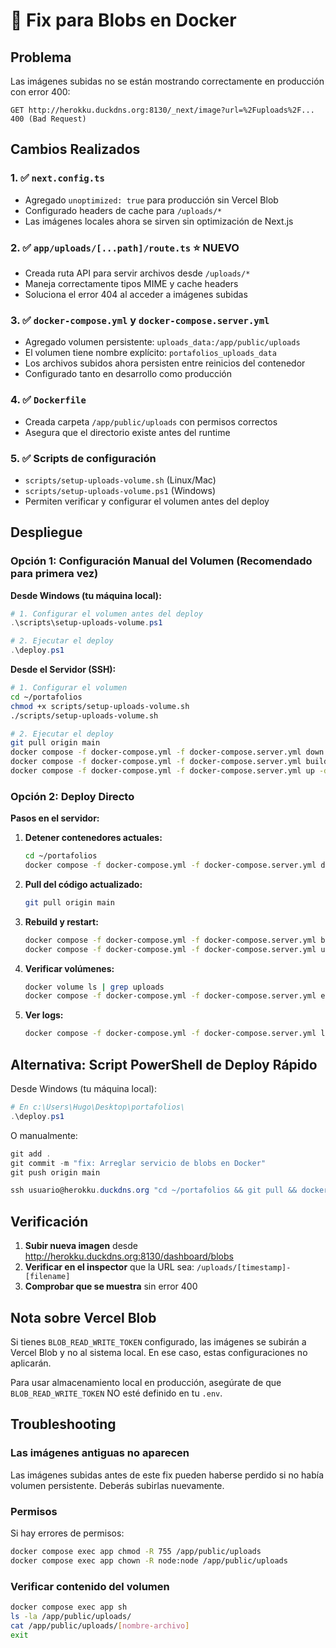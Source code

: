# 🔧 Fix para Blobs en Docker

## Problema
Las imágenes subidas no se están mostrando correctamente en producción con error 400:
```
GET http://herokku.duckdns.org:8130/_next/image?url=%2Fuploads%2F... 400 (Bad Request)
```

## Cambios Realizados

### 1. ✅ `next.config.ts`
- Agregado `unoptimized: true` para producción sin Vercel Blob
- Configurado headers de cache para `/uploads/*`
- Las imágenes locales ahora se sirven sin optimización de Next.js

### 2. ✅ `app/uploads/[...path]/route.ts` ⭐ NUEVO
- Creada ruta API para servir archivos desde `/uploads/*`
- Maneja correctamente tipos MIME y cache headers
- Soluciona el error 404 al acceder a imágenes subidas

### 3. ✅ `docker-compose.yml` y `docker-compose.server.yml`
- Agregado volumen persistente: `uploads_data:/app/public/uploads`
- El volumen tiene nombre explícito: `portafolios_uploads_data`
- Los archivos subidos ahora persisten entre reinicios del contenedor
- Configurado tanto en desarrollo como producción

### 4. ✅ `Dockerfile`
- Creada carpeta `/app/public/uploads` con permisos correctos
- Asegura que el directorio existe antes del runtime

### 5. ✅ Scripts de configuración
- `scripts/setup-uploads-volume.sh` (Linux/Mac)
- `scripts/setup-uploads-volume.ps1` (Windows)
- Permiten verificar y configurar el volumen antes del deploy

## Despliegue

### Opción 1: Configuración Manual del Volumen (Recomendado para primera vez)

**Desde Windows (tu máquina local):**
```powershell
# 1. Configurar el volumen antes del deploy
.\scripts\setup-uploads-volume.ps1

# 2. Ejecutar el deploy
.\deploy.ps1
```

**Desde el Servidor (SSH):**
```bash
# 1. Configurar el volumen
cd ~/portafolios
chmod +x scripts/setup-uploads-volume.sh
./scripts/setup-uploads-volume.sh

# 2. Ejecutar el deploy
git pull origin main
docker compose -f docker-compose.yml -f docker-compose.server.yml down
docker compose -f docker-compose.yml -f docker-compose.server.yml build --no-cache
docker compose -f docker-compose.yml -f docker-compose.server.yml up -d
```

### Opción 2: Deploy Directo

**Pasos en el servidor:**

1. **Detener contenedores actuales:**
   ```bash
   cd ~/portafolios
   docker compose -f docker-compose.yml -f docker-compose.server.yml down
   ```

2. **Pull del código actualizado:**
   ```bash
   git pull origin main
   ```

3. **Rebuild y restart:**
   ```bash
   docker compose -f docker-compose.yml -f docker-compose.server.yml build --no-cache
   docker compose -f docker-compose.yml -f docker-compose.server.yml up -d
   ```

4. **Verificar volúmenes:**
   ```bash
   docker volume ls | grep uploads
   docker compose -f docker-compose.yml -f docker-compose.server.yml exec app ls -la /app/public/uploads
   ```

5. **Ver logs:**
   ```bash
   docker compose -f docker-compose.yml -f docker-compose.server.yml logs -f app
   ```

## Alternativa: Script PowerShell de Deploy Rápido

Desde Windows (tu máquina local):
```powershell
# En c:\Users\Hugo\Desktop\portafolios\
.\deploy.ps1
```

O manualmente:
```powershell
git add .
git commit -m "fix: Arreglar servicio de blobs en Docker"
git push origin main

ssh usuario@herokku.duckdns.org "cd ~/portafolios && git pull && docker compose -f docker-compose.yml -f docker-compose.server.yml up -d --build"
```

## Verificación

1. **Subir nueva imagen** desde http://herokku.duckdns.org:8130/dashboard/blobs
2. **Verificar en el inspector** que la URL sea: `/uploads/[timestamp]-[filename]`
3. **Comprobar que se muestra** sin error 400

## Nota sobre Vercel Blob

Si tienes `BLOB_READ_WRITE_TOKEN` configurado, las imágenes se subirán a Vercel Blob y no al sistema local. En ese caso, estas configuraciones no aplicarán.

Para usar almacenamiento local en producción, asegúrate de que `BLOB_READ_WRITE_TOKEN` NO esté definido en tu `.env`.

## Troubleshooting

### Las imágenes antiguas no aparecen
Las imágenes subidas antes de este fix pueden haberse perdido si no había volumen persistente. Deberás subirlas nuevamente.

### Permisos
Si hay errores de permisos:
```bash
docker compose exec app chmod -R 755 /app/public/uploads
docker compose exec app chown -R node:node /app/public/uploads
```

### Verificar contenido del volumen
```bash
docker compose exec app sh
ls -la /app/public/uploads/
cat /app/public/uploads/[nombre-archivo]
exit
```
